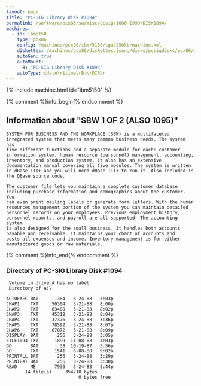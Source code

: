 ```yaml
---
layout: page
title: "PC-SIG Library Disk #1094"
permalink: /software/pcx86/sw/misc/pcsig/1000-1999/DISK1094/
machines:
  - id: ibm5150
    type: pcx86
    config: /machines/pcx86/ibm/5150/cga/256kb/machine.xml
    diskettes: /machines/pcx86/diskettes.json,/disks/pcsigdisks/pcx86/diskettes.json
    autoGen: true
    autoMount:
      B: "PC-SIG Library Disk #1094"
    autoType: $date\r$time\rB:\rDIR\r
---
```


{% include machine.html id="ibm5150" %}

{% comment %}info_begin{% endcomment %}

## Information about "SBW 1 OF 2 (ALSO 1095)"

    SYSTEM FOR BUSINESS AND THE WORKPLACE (SBW) is a multifaceted
    integrated system that meets many common business needs. The system has
    five different functions and a separate module for each: customer
    information system, human resource (personnel) management, accounting,
    inventory, and production system. It also has an extensive
    documentation manual covering all five modules. The system is written
    in dBase III+ and you will need dBase III+ to run it. Also included is
    the DBase source code.
    
    The customer file lets you maintain a complete customer database
    including purchase information and demographics about the customer. You
    can even print mailing labels or generate form letters. With the human
    resources management portion of the system you can maintain detailed
    personnel records on your employees. Previous employment history,
    personnel reports, and payroll are all supported. The accounting system
    is also designed for the small business. It handles both accounts
    payable and receivable. It maintains your chart of accounts and
    posts all expenses and income. Inventory management is for either
    manufactured goods or raw materials.
{% comment %}info_end{% endcomment %}


### Directory of PC-SIG Library Disk #1094

     Volume in drive A has no label
     Directory of A:\

    AUTOEXEC BAT       384   3-24-88   3:03p
    CHAP1    TXT     50304   3-21-88   8:00p
    CHAP2    TXT     63488   3-21-88   8:02p
    CHAP3    TXT     45312   3-21-88   8:04p
    CHAP4    TXT     37376   3-24-88   3:36p
    CHAP5    TXT     78592   3-21-88   8:07p
    CHAP6    TXT     67072   3-21-88   8:09p
    DISPLAY  BAT       256   3-24-88   3:05p
    FILE1094 TXT      1899  11-08-88   4:03p
    GO       BAT        38  10-19-87   3:56p
    GO       TXT      1541   6-08-88   9:02a
    PRINTALL BAT       256   3-24-88   3:29p
    PRINTEXT BAT       256   3-24-88   3:30p
    READ     ME       7936   3-24-88   3:44p
           14 file(s)     354710 bytes
                               0 bytes free
